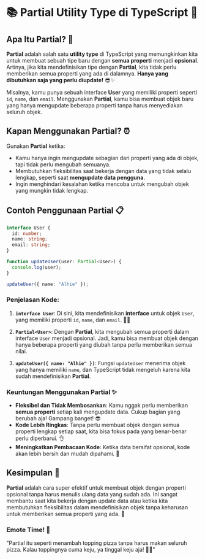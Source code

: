 # 📚 **Partial Utility Type di TypeScript** 🎉

## **Apa Itu Partial?** 🤔

**Partial** adalah salah satu **utility type** di TypeScript yang memungkinkan kita untuk membuat sebuah tipe baru dengan **semua properti** menjadi **opsional**. Artinya, jika kita mendefinisikan tipe dengan **Partial**, kita tidak perlu memberikan semua properti yang ada di dalamnya. **Hanya yang dibutuhkan saja yang perlu diupdate!** 😎✨

Misalnya, kamu punya sebuah interface **User** yang memiliki properti seperti `id`, `name`, dan `email`. Menggunakan **Partial**, kamu bisa membuat objek baru yang hanya mengupdate beberapa properti tanpa harus menyediakan seluruh objek.

## **Kapan Menggunakan Partial?** ⏰

Gunakan **Partial** ketika:

- Kamu hanya ingin mengupdate sebagian dari properti yang ada di objek, tapi tidak perlu mengubah semuanya.
- Membutuhkan fleksibilitas saat bekerja dengan data yang tidak selalu lengkap, seperti saat **mengupdate data pengguna**.
- Ingin menghindari kesalahan ketika mencoba untuk mengubah objek yang mungkin tidak lengkap.

## **Contoh Penggunaan Partial** 📋

```typescript
interface User {
  id: number;
  name: string;
  email: string;
}

function updateUser(user: Partial<User>) {
  console.log(user);
}

updateUser({ name: "Alhie" });
```

### **Penjelasan Kode:**

1. **`interface User`**: Di sini, kita mendefinisikan **interface** untuk objek `User`, yang memiliki properti `id`, `name`, dan `email`. 🧑‍💻
2. **`Partial<User>`**: Dengan **Partial**, kita mengubah semua properti dalam interface `User` menjadi opsional. Jadi, kamu bisa membuat objek dengan hanya beberapa properti yang diubah tanpa perlu memberikan semua nilai.

3. **`updateUser({ name: "Alhie" })`**: Fungsi `updateUser` menerima objek yang hanya memiliki `name`, dan TypeScript tidak mengeluh karena kita sudah mendefinisikan **Partial<User>**.

### **Keuntungan Menggunakan Partial** ✨

- **Fleksibel dan Tidak Membosankan**: Kamu nggak perlu memberikan **semua properti** setiap kali mengupdate data. Cukup bagian yang berubah aja! Gampang banget! 😎
- **Kode Lebih Ringkas**: Tanpa perlu membuat objek dengan semua properti lengkap setiap saat, kita bisa fokus pada yang benar-benar perlu diperbarui. 👌
- **Meningkatkan Pembacaan Kode**: Ketika data bersifat opsional, kode akan lebih bersih dan mudah dipahami. 🎯

## **Kesimpulan** 🏁

**Partial** adalah cara super efektif untuk membuat objek dengan properti opsional tanpa harus menulis ulang data yang sudah ada. Ini sangat membantu saat kita bekerja dengan update data atau ketika kita membutuhkan fleksibilitas dalam mendefinisikan objek tanpa keharusan untuk memberikan semua properti yang ada. 🚀

### **Emote Time!** 🌟

"Partial itu seperti menambah topping pizza tanpa harus makan seluruh pizza. Kalau toppingnya cuma keju, ya tinggal keju aja! 🍕✨"
